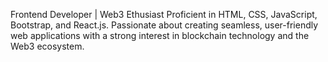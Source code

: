  Frontend Developer | Web3 Ethusiast
Proficient in HTML, CSS, JavaScript, Bootstrap, and React.js. Passionate about creating seamless, user-friendly web applications with a strong interest in blockchain technology and the Web3 ecosystem.
